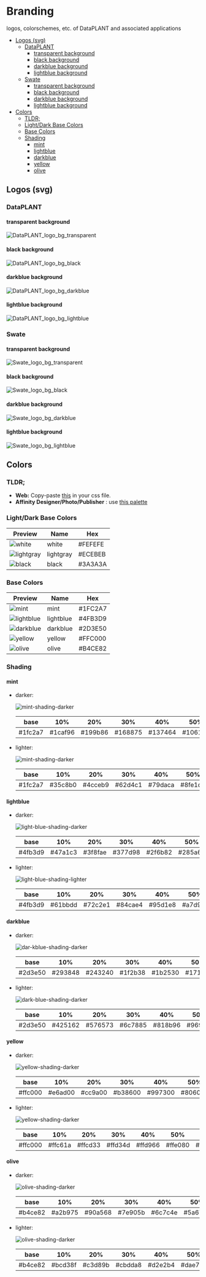 # Branding

logos, colorschemes, etc. of DataPLANT and associated applications 

<!-- TOC -->

- [Logos (svg)](#logos-svg)
    - [DataPLANT](#dataplant)
        - [transparent background](#transparent-background)
        - [black background](#black-background)
        - [darkblue background](#darkblue-background)
        - [lightblue background](#lightblue-background)
    - [Swate](#swate)
        - [transparent background](#transparent-background-1)
        - [black background](#black-background-1)
        - [darkblue background](#darkblue-background-1)
        - [lightblue background](#lightblue-background-1)
- [Colors](#colors)
    - [TLDR;](#tldr)
    - [Light/Dark Base Colors](#lightdark-base-colors)
    - [Base Colors](#base-colors)
    - [Shading](#shading)
        - [mint](#mint)
        - [lightblue](#lightblue)
        - [darkblue](#darkblue)
        - [yellow](#yellow)
        - [olive](#olive)

<!-- /TOC -->

## Logos (svg)

### DataPLANT

#### transparent background

![DataPLANT_logo_bg_transparent](logos/DataPLANT_logo_bg_transparent.svg)

#### black background

![DataPLANT_logo_bg_black](logos/DataPLANT_logo_bg_black.svg)

#### darkblue background

![DataPLANT_logo_bg_darkblue](logos/DataPLANT_logo_bg_darkblue.svg)

#### lightblue background

![DataPLANT_logo_bg_lightblue](logos/DataPLANT_logo_bg_lightblue.svg)

### Swate

#### transparent background

![Swate_logo_bg_transparent](logos/Swate_logo_bg_transparent.svg)

#### black background

![Swate_logo_bg_black](logos/Swate_logo_bg_black.svg)

#### darkblue background

![Swate_logo_bg_darkblue](logos/Swate_logo_bg_darkblue.svg)

#### lightblue background

![Swate_logo_bg_lightblue](logos/Swate_logo_bg_lightblue.svg)

## Colors

### TLDR;

- **Web:** Copy-paste [this](src/colors.scss) in your css file.  
- **Affinity Designer/Photo/Publisher** : use [this palette](src/NFDI.afpalette)



### Light/Dark Base Colors

| Preview | Name | Hex |
|---|---|---|
| ![white](https://img.shields.io/badge/white-example-FEFEFE) | white | #FEFEFE | 
| ![lightgray](https://img.shields.io/badge/lightgray-example-ECEBEB) | lightgray | #ECEBEB | 
| ![black](https://img.shields.io/badge/black-example-3A3A3A) | black | #3A3A3A | 

### Base Colors

| Preview | Name | Hex |
|---|---|---|
| ![mint](https://img.shields.io/badge/mint-example-1FC2A7) | mint | #1FC2A7 | 
| ![lightblue](https://img.shields.io/badge/lightblue-example-4FB3D9) | lightblue | #4FB3D9 | 
| ![darkblue](https://img.shields.io/badge/darkblue-example-2D3E50) | darkblue | #2D3E50 | 
| ![yellow](https://img.shields.io/badge/yellow-example-FFC000) | yellow | #FFC000 | 
| ![olive](https://img.shields.io/badge/olive-example-B4CE82) | olive | #B4CE82| 

### Shading

#### mint
- darker: 

    ![mint-shading-darker](img/mint-shading-darker.png)

    | base | 10% | 20% | 30% | 40% | 50% | 60% | 70% | 80% | 90% | black |
    |---|---|---|---|---|---|---|---|---|---|---|
    | #1fc2a7 | #1caf96 | #199b86 | #168875 | #137464 | #106154 | #0c4e43 | #093a32 | #062721 | #031311 | #000000 |
- lighter:

    ![mint-shading-darker](img/mint-shading-lighter.png)

    | base | 10% | 20% | 30% | 40% | 50% | 60% | 70% | 80% | 90% | white |
    |---|---|---|---|---|---|---|---|---|---|---|
    | #1fc2a7| #35c8b0| #4cceb9| #62d4c1| #79daca| #8fe1d3| #a5e7dc| #bcede5| #d2f3ed| #e9f9f6| #ffffff
    
#### lightblue
- darker: 

    ![light-blue-shading-darker](img/light-blue-shading-darker.png)

    | base | 10% | 20% | 30% | 40% | 50% | 60% | 70% | 80% | 90% | black |
    |---|---|---|---|---|---|---|---|---|---|---|
    | #4fb3d9| #47a1c3| #3f8fae| #377d98| #2f6b82| #285a6d| #204857| #183641| #10242b| #081216| #000000

- lighter:

    ![light-blue-shading-lighter](img/light-blue-shading-lighter.png)

    | base | 10% | 20% | 30% | 40% | 50% | 60% | 70% | 80% | 90% | white |
    |---|---|---|---|---|---|---|---|---|---|---|
    | #4fb3d9| #61bbdd| #72c2e1| #84cae4| #95d1e8| #a7d9ec| #b9e1f0| #cae8f4| #dcf0f7| #edf7fb| #ffffff

#### darkblue
- darker: 

    ![dar-kblue-shading-darker](img/dark-blue-shading-darker.png)

    | base | 10% | 20% | 30% | 40% | 50% | 60% | 70% | 80% | 90% | black |
    |---|---|---|---|---|---|---|---|---|---|---|
    | #2d3e50| #293848| #243240| #1f2b38| #1b2530| #171f28| #121920| #0d1318| #090c10| #040608| #000000

- lighter:

    ![dark-blue-shading-darker](img/dark-blue-shading-lighter.png)

    | base | 10% | 20% | 30% | 40% | 50% | 60% | 70% | 80% | 90% | white |
    |---|---|---|---|---|---|---|---|---|---|---|
    | #2d3e50| #425162| #576573| #6c7885| #818b96| #969fa8| #abb2b9| #c0c5cb| #d5d8dc| #eaecee| #ffffff

#### yellow
- darker:

    ![yellow-shading-darker](img/yellow-shading-darker.png)

    | base | 10% | 20% | 30% | 40% | 50% | 60% | 70% | 80% | 90% | black |
    |---|---|---|---|---|---|---|---|---|---|---|
    | #ffc000| #e6ad00| #cc9a00| #b38600| #997300| #806000| #664d00| #4c3a00| #332600| #191300| #000000

- lighter:

    ![yellow-shading-darker](img/yellow-shading-lighter.png)

    | base | 10% | 20% | 30% | 40% | 50% | 60% | 70% | 80% | 90% | white |
    |---|---|---|---|---|---|---|---|---|---|---|
    | #ffc000| #ffc61a| #ffcd33| #ffd34d| #ffd966| #ffe080| #ffe699| #ffecb3| #fff2cc| #fff9e6| #ffffff

#### olive
- darker: 

    ![olive-shading-darker](img/olive-shading-darker.png)

    | base | 10% | 20% | 30% | 40% | 50% | 60% | 70% | 80% | 90% | black |
    |---|---|---|---|---|---|---|---|---|---|---|
    | #b4ce82| #a2b975| #90a568| #7e905b| #6c7c4e| #5a6741| #485234| #363e27| #24291a| #12150d| #000000

- lighter:

    ![olive-shading-darker](img/olive-shading-lighter.png)

    | base | 10% | 20% | 30% | 40% | 50% | 60% | 70% | 80% | 90% | white |
    |---|---|---|---|---|---|---|---|---|---|---|
    | #b4ce82| #bcd38f| #c3d89b| #cbdda8| #d2e2b4| #dae7c1| #e1ebcd| #e9f0da| #f0f5e6| #f8faf3| #ffffff


